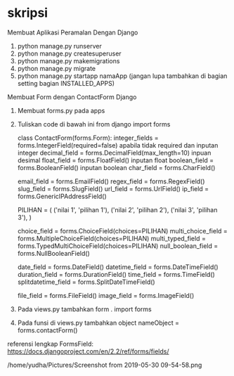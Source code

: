 # skripsi
Membuat Aplikasi Peramalan Dengan Django

1. python manage.py runserver
2. python manage.py createsuperuser
3. python manage.py makemigrations
4. python manage.py migrate
5. python manage.py startapp namaApp (jangan lupa tambahkan di bagian setting bagian INSTALLED_APPS)

Membuat Form dengan ContactForm Django

1. Membuat forms.py pada apps
2. Tuliskan code di bawah ini
    from django import forms

    class ContactForm(forms.Form):
      integer_fields    = forms.IntegerField(required=false) apabila tidak required dan inputan integer
      decimal_field     = forms.DecimalField(max_length=10) inpuan desimal
      float_field       = forms.FloatField() inputan float
      boolean_field     = forms.BooleanField() inputan boolean
      char_field        = forms.CharField()
      
      email_field       = forms.EmailField()
      regex_field       = forms.RegexField()
      slug_field        = forms.SlugField()
      url_field         = forms.UrlField()
      ip_field          = forms.GenericIPAddressField()
      
      PILIHAN = (
               ('nilai 1', 'pilihan 1'),
               ('nilai 2', 'pilihan 2'),
               ('nilai 3', 'pilihan 3'),
      )
      
      choice_field          = forms.ChoiceField(choices=PILIHAN)
      multi_choice_field    = forms.MultipleChoiceField(choices=PILIHAN)
      multi_typed_field     = forms.TypedMultiChoiceField(choices=PILIHAN)
      null_boolean_field    = forms.NullBooleanField()
      
      date_field            = forms.DateField()
      datetime_field        = forms.DateTimeField()
      duration_field        = forms.DurationField()
      time_field            = forms.TimeField()
      splitdatetime_field   = forms.SplitDateTimeField()
      
      file_field            = forms.FileField()
      image_field           = forms.ImageField()
3. Pada views.py tambahkan 
    form . import forms
    
4. Pada funsi di views.py tambahkan object
    nameObject = forms.contactForm()

referensi lengkap FormsField: https://docs.djangoproject.com/en/2.2/ref/forms/fields/

/home/yudha/Pictures/Screenshot from 2019-05-30 09-54-58.png
